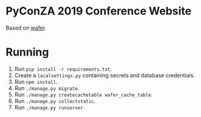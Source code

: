 # PyConZA 2019 Conference Website

Based on [wafer](https://github.com/CTPUG/wafer).

# Running

1. Run `pip install -r requirements.txt`.
1. Create a `localsettings.py` containing secrets and database credentials.
1. Run `npm install`.
1. Run `./manage.py migrate`.
1. Run `./manage.py createcachetable wafer_cache_table`.
1. Run `./manage.py collectstatic`.
1. Run `./manage.py runserver`.
